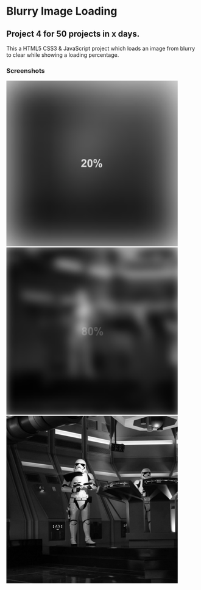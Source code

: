 # Blurry Image Loading

## Project 4 for 50 projects in x days.

This a HTML5 CSS3 & JavaScript project which loads an image from blurry to clear while showing a loading percentage.

### Screenshots

<img src='./images/screenshot-1.png' alt='screenshot at step 1' style='max-width: 450px;'>
<br>
<img src='./images/screenshot-2.png' alt='screenshot at step 2' style='max-width: 450px;'>
<br>
<img src='./images/screenshot-3.png' alt='screenshot at step 2' style='max-width: 450px;'>
